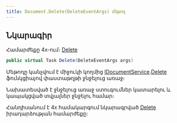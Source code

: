 ```yaml
---
title: Document.Delete(DeleteEventArgs) մեթոդ
---
```


## Նկարագիր

Համարժեքը 4x-ում։ [Delete](https://armsoft.github.io/as4x-docs/HTM/ProgrGuide/ScriptProcs/Delete.html)

```c#
public virtual Task Delete(DeleteEventArgs args)
```

Մեթոդը կանչվում է միջուկի կողմից [IDocumentService](../../services/IDocumentService.md).[Delete](../../services/IDocumentService/Delete.md) ֆունկցիայով փաստաթղթի ջնջելուց առաջ։

Նախատեսված է ջնջելուց առաջ ստուգումներ կատարելու և կապակցված տվյալներ ջնջելու համար։

Հանդիսանում է 4x համակարգում նկարագրված [Delete](https://armsoft.github.io/as4x-docs/HTM/ProgrGuide/ScriptProcs/Delete.html) իրադարձության համարժեքը:

